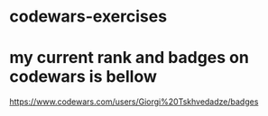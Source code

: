 # codewars-exercises

# my current rank and badges on codewars is bellow 
  https://www.codewars.com/users/Giorgi%20Tskhvedadze/badges
